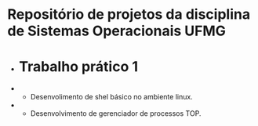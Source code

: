 # Repositório de projetos da disciplina de Sistemas Operacionais UFMG

- #  Trabalho prático 1
- - Desenvolimento de shel básico no ambiente linux.
- - Desenvolvimento de gerenciador de processos TOP.
